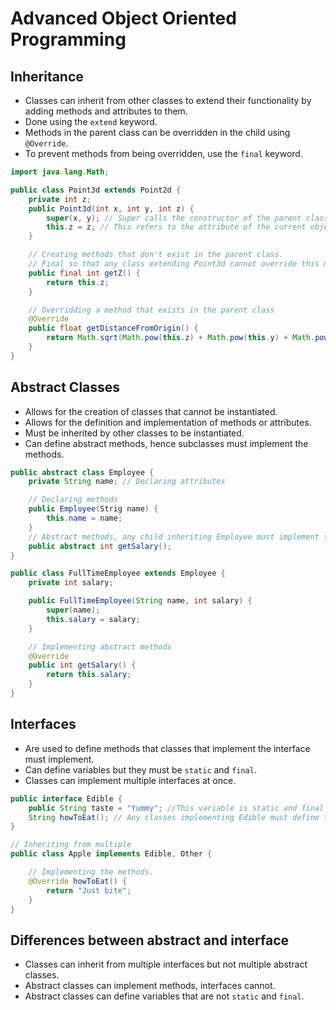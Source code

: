 # Advanced Object Oriented Programming

## Inheritance
* Classes can inherit from other classes to extend their functionality by adding methods and attributes to them.
* Done using the `extend` keyword.
* Methods in the parent class can be overridden in the child using `@Override`.
* To prevent methods from being overridden, use the `final` keyword.

```java
import java.lang.Math; 

public class Point3d extends Point2d {
    private int z;
    public Point3d(int x, int y, int z) {
        super(x, y); // Super calls the constructor of the parent class. Needs to be the first line
        this.z = z; // This refers to the attribute of the current object
    }

    // Creating methods that don't exist in the parent class.
    // Final so that any class extending Point3d cannot override this method.
    public final int getZ() { 
        return this.z;
    }

    // Overridding a method that exists in the parent class
    @Override
    public float getDistanceFromOrigin() {
        return Math.sqrt(Math.pow(this.z) + Math.pow(this.y) + Math.pow(this.x));
    }
}
```

## Abstract Classes
* Allows for the creation of classes that cannot be instantiated. 
* Allows for the definition and implementation of methods or attributes. 
* Must be inherited by other classes to be instantiated. 
* Can define abstract methods, hence subclasses must implement the methods.

```java
public abstract class Employee {
    private String name; // Declaring attributes

    // Declaring methods
    public Employee(Strig name) {
        this.name = name;
    }
    // Abstract methods, any child inheriting Employee must implement this method
    public abstract int getSalary();
}

public class FullTimeEmployee extends Employee {
    private int salary;

    public FullTimeEmployee(String name, int salary) {
        super(name);
        this.salary = salary;
    }

    // Implementing abstract methods
    @Override
    public int getSalary() {
        return this.salary;
    }
}
```

## Interfaces
* Are used to define methods that classes that implement the interface must implement.
* Can define variables but they must be `static` and `final`.
* Classes can implement multiple interfaces at once.

```java
public interface Edible {
    public String taste = "Yummy"; //This variable is static and final
    String howToEat(); // Any classes implementing Edible must define this method
}

// Inheriting from multiple
public class Apple implements Edible, Other {

    // Implementing the methods.
    @Override howToEat() {
        return "Just bite";
    }
}
```

## Differences between abstract and interface
* Classes can inherit from multiple interfaces but not multiple abstract classes.
* Abstract classes can implement methods, interfaces cannot.
* Abstract classes can define variables that are not `static` and `final`.
